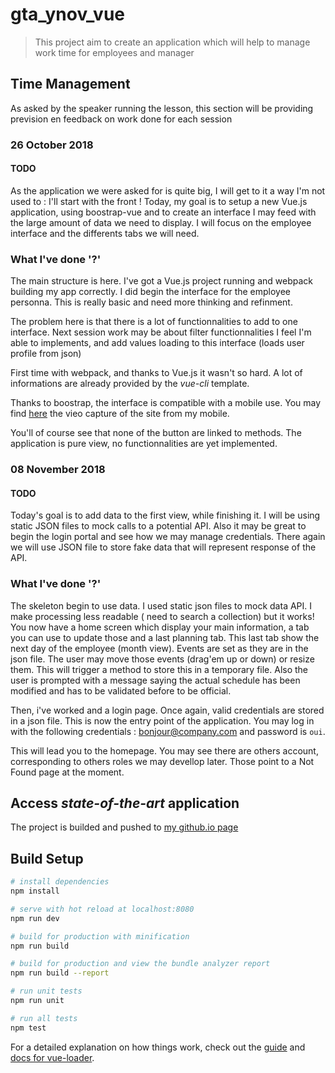 # gta_ynov_vue

> This project aim to create an application which will help to manage work time for employees and manager

## Time Management

As asked by the speaker running the lesson, this section will be providing prevision en feedback on work done for each session

### 26 October 2018

#### TODO

As the application we were asked for is quite big, I will get to it a way I'm not used to : I'll start with the front !
Today, my goal is to setup a new Vue.js application, using boostrap-vue and to create an interface I may feed with the
large amount of data we need to display. I will focus on the employee interface and the differents tabs we will need.

### What I've done '?'

The main structure is here. I've got a Vue.js project running and webpack building my app correctly. I did begin the interface for the employee personna. This is really basic and need more thinking and refinment.

The problem here is that there is a lot of functionnalities to add to one interface. Next session work may be about filter functionnalities I feel I'm able to implements, and add values loading to this interface (loads user profile from json)

First time with webpack, and thanks to Vue.js it wasn't so hard. A lot of informations are already provided by the *vue-cli* template.

Thanks to boostrap, the interface is compatible with a mobile use. You may find [here](https://mega.nz/#!rBwlUQqQ!RcIQuLJ3RHk-x7MvStb0y4jGeaNos_R7QqtoUTNtHok) the vieo capture of the site from my mobile.

You'll of course see that none of the button are linked to methods. The application is pure view, no functionnalities are yet implemented.

### 08 November 2018

#### TODO

Today's goal is to add data to the first view, while finishing it. I will be using static JSON files to mock calls to a potential API. 
Also it may be great to begin the login portal and see how we may manage credentials. There again we will use JSON file to store fake data that will represent response of the API.

### What I've done '?'

The skeleton begin to use data. I used static json files to mock data API. I make processing less readable ( need to search a collection) but it works! You now have a home screen which display your main information, a tab you can use to update those and a last planning tab. This last tab show the next day of the employee (month view). Events are set as they are in the json file. The user may move those events (drag'em up or down) or resize them. This will trigger a method to store this in a temporary file. Also the user is prompted with a message saying the actual schedule has been modified and has to be validated before to be official.

Then, i've worked and a login page. Once again, valid credentials are stored in a json file. This is now the entry point of the application. You may log in with the following credentials : bonjour@company.com and password is `oui`.

This will lead you to the homepage. You may see there are others account, corresponding to others roles we may devellop later. Those point to a Not Found page at the moment.

## Access *state-of-the-art* application

The project is builded and pushed to [my github.io page](https://killy85.github.io/#/)


## Build Setup

``` bash
# install dependencies
npm install

# serve with hot reload at localhost:8080
npm run dev

# build for production with minification
npm run build

# build for production and view the bundle analyzer report
npm run build --report

# run unit tests
npm run unit

# run all tests
npm test
```

For a detailed explanation on how things work, check out the [guide](http://vuejs-templates.github.io/webpack/) and [docs for vue-loader](http://vuejs.github.io/vue-loader).
